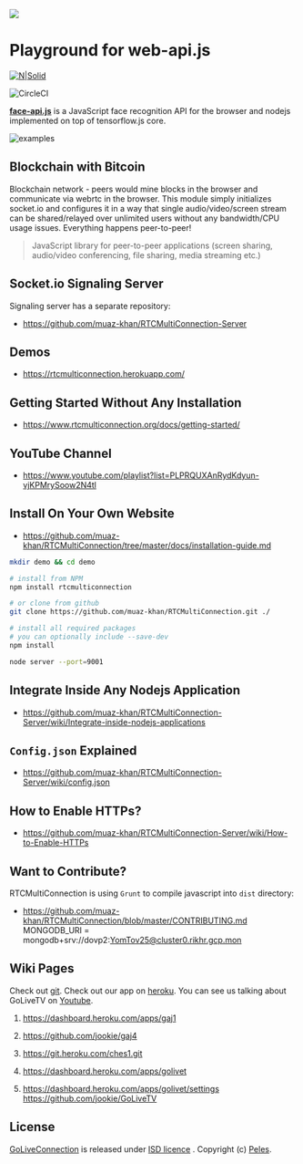<!-- https://www.facebook.com/noampl123/photos -->
<!-- https://www.facebook.com/OliveryIbnGvirol -->
![](https://i.imgur.com/MFfRBSM.png)

# Playground for web-api.js


[![N|Solid](https://res.cloudinary.com/dlvaangxn/image/upload/c_scale,w_150/v1563630297/unx-logo.png)](https://www.unxdigital.com/)

![CircleCI](https://circleci.com/gh/google/wikiloop-battlefield/tree/master.svg?style=svg)

[**face-api.js**](https://www.npmjs.com/package/face-api.js) is a JavaScript face recognition API for the browser and nodejs implemented on top of tensorflow.js core. 

![examples](https://raw.githubusercontent.com/unx-digital/Playground-FaceApiJS/master/examples.gif)



## Blockchain with Bitcoin

Blockchain network - peers would mine blocks in the browser and communicate via webrtc in the browser.
This module simply initializes socket.io and configures it in a way that single audio/video/screen stream can be shared/relayed over unlimited users without any bandwidth/CPU usage issues. Everything happens peer-to-peer!
<!-- 
[![npm](https://img.shields.io/npm/v/rtcmulticonnection.svg)](https://npmjs.org/package/rtcmulticonnection) [![downloads](https://img.shields.io/npm/dm/rtcmulticonnection.svg)](https://npmjs.org/package/rtcmulticonnection) [![Build Status: Linux](https://travis-ci.org/muaz-khan/RTCMultiConnection.png?branch=master)](https://travis-ci.org/muaz-khan/RTCMultiConnection) 
-->
> JavaScript library for peer-to-peer applications (screen sharing, audio/video conferencing, file sharing, media streaming etc.)

## Socket.io Signaling Server

Signaling server has a separate repository:

* https://github.com/muaz-khan/RTCMultiConnection-Server

## Demos

* https://rtcmulticonnection.herokuapp.com/

## Getting Started Without Any Installation

* https://www.rtcmulticonnection.org/docs/getting-started/

## YouTube Channel

* https://www.youtube.com/playlist?list=PLPRQUXAnRydKdyun-vjKPMrySoow2N4tl

## Install On Your Own Website

* https://github.com/muaz-khan/RTCMultiConnection/tree/master/docs/installation-guide.md

```sh
mkdir demo && cd demo

# install from NPM
npm install rtcmulticonnection

# or clone from github
git clone https://github.com/muaz-khan/RTCMultiConnection.git ./

# install all required packages
# you can optionally include --save-dev
npm install

node server --port=9001
```

## Integrate Inside Any Nodejs Application

* https://github.com/muaz-khan/RTCMultiConnection-Server/wiki/Integrate-inside-nodejs-applications

## `Config.json` Explained

* https://github.com/muaz-khan/RTCMultiConnection-Server/wiki/config.json

## How to Enable HTTPs?

* https://github.com/muaz-khan/RTCMultiConnection-Server/wiki/How-to-Enable-HTTPs

## Want to Contribute?

RTCMultiConnection is using `Grunt` to compile javascript into `dist` directory:

* https://github.com/muaz-khan/RTCMultiConnection/blob/master/CONTRIBUTING.md
MONGODB_URI = mongodb+srv://dovp2:YomTov25@cluster0.rikhr.gcp.mon

## Wiki Pages
Check out [git](https://github.com/jookie/gaj4).
Check out our app on [heroku](https://gaj1.herokuapp.com/demos/).
You can see us talking about GoLiveTV on [Youtube](https://www.youtube.com/channel/UCoMZ3tIn0xSbwGdhKVQwOrQ).


1. https://dashboard.heroku.com/apps/gaj1
2. https://github.com/jookie/gaj4

1. https://git.heroku.com/ches1.git

1. https://dashboard.heroku.com/apps/golivet
1. https://dashboard.heroku.com/apps/golivet/settings
https://github.com/jookie/GoLiveTV

## License

[GoLiveConnection](https://dashboard.heroku.com/apps/gaj1) is released under [ISD licence](https://dashboard.heroku.com/apps/gaj1/LICENSE.md) . Copyright (c) [Peles](https://peles.com/).
